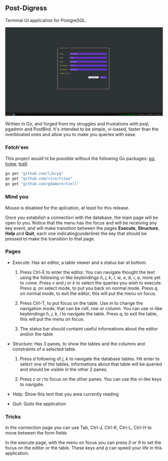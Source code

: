 ## Post-Digress
Terminal UI application for PostgreSQL.

![Demo](https://github.com/Felipe-Aquino/postdigress/blob/master/sample.gif)


Written in Go, and forged from my struggles and frustations with psql, pgadmin and PostBird.
It's intended to be simple, vi-based, faster than the overbloated ones and allow you to make you queries with ease.

### Fetch'em
This project would'nt be possible without the following Go packages: [pq](https://github.com/lib/pq), [tview](https://github.com/rivo/tview), [tcell](https://github.com/gdamore/tcell).

```bash
go get "github.com/lib/pq"
go get "github.com/rivo/tview"
go get "github.com/gdamore/tcell"
```

### Mind you
Mouse is disabled for the aplication, at least for this release.

Once you estabilish a connection with the database, the main page will be open to you.
Notice that the menu has the focus and will be receiving any key event,
and will make transition between the pages **Execute**, **Structure**,
**Help** and **Quit**, each one indicating(underline) the key that should be pressed to
make the transition to that page.

### Pages
* Execute: Has an editor, a table viewer and a status bar at bottom.
  1. Press Ctrl-E to enter the editor. You can navigate thought the text using
  the following vi-like keybindings _h_, _j_, _k_, _l_, _w_, _e_, _b_, _i_, _a_,
  more yet to come. Press _v_ and _j_ or _k_ to select the queries you wish to execute.
  Press _q_, on select mode, to put you back on normal mode.
  Press _q_, on normal mode, to exit the editor, this will put the menu on focus.

  2. Press Ctrl-T, to put focus on the table. Use _m_ to change the navigation mode,
  that can be cell, row or column. You can use vi-like keybindings _h_, _j_, _k_, _l_ to navigate
  the table. Press _q_, to exit the table, this will put the menu on focus.

  3. The status bar should containt useful informations about the editor and/or the table

* Structure: Has 3 panes, to show the tables and the columns and constraints of a selected table.
  1. Press _d_ following of _j_, _k_ to navigate the database tables. Hit enter to select one of 
  the tables, informations about that table will be queried and should be visible in the other 2 panes.

  2. Press _c_ or _i_ to focus on the other panes. You can use the vi-like keys to navigate.

* Help: Show this text that you area currently reading
* Quit: Quits the application

### Tricks
In the connection page you can use Tab, Ctrl-J, Ctrl-K, Ctrl-L, Ctrl-H to move between the form fields

In the execute page, with the menu on focus you can press _0_ or _9_ to set the focus on the editor or the table.
These keys and _q_ can speed your life in this application.
